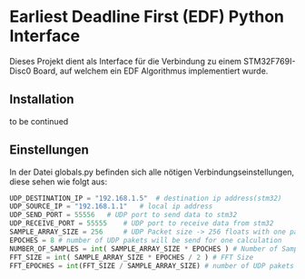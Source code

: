 # Earliest Deadline First (EDF) Python Interface

Dieses Projekt dient als Interface für die Verbindung zu einem STM32F769I-Disc0 Board, auf welchem ein EDF Algorithmus implementiert wurde.

## Installation

to be continued

## Einstellungen

In der Datei globals.py befinden sich alle nötigen Verbindungseinstellungen, diese sehen wie folgt aus:

```python
UDP_DESTINATION_IP = "192.168.1.5"  # destination ip address(stm32)
UDP_SOURCE_IP = "192.168.1.1"   # local ip address
UDP_SEND_PORT = 55556   # UDP port to send data to stm32
UDP_RECEIVE_PORT = 55555    # UDP port to receive data from stm32
SAMPLE_ARRAY_SIZE = 256     # UDP Packet size -> 256 floats with one paket will be send
EPOCHES = 8 # number of UDP pakets will be send for one calculation
NUMBER_OF_SAMPLES = int( SAMPLE_ARRAY_SIZE * EPOCHES ) # Number of Samples
FFT_SIZE = int( SAMPLE_ARRAY_SIZE * EPOCHES / 2 ) # FFT Size
FFT_EPOCHES = int(FFT_SIZE / SAMPLE_ARRAY_SIZE) # number of UDP pakets will be send back to host
```
